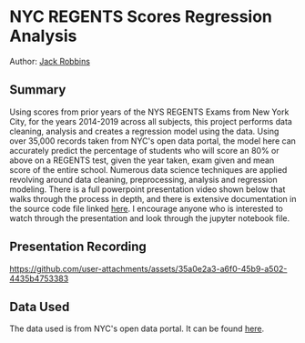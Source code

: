 # NYC REGENTS Scores Regression Analysis
Author: [Jack Robbins](https://github.com/jackr276)

## Summary
Using scores from prior years of the NYS REGENTS Exams from New York City, for the years 2014-2019 across all subjects, this project performs data cleaning, analysis and creates a regression model using the data. Using over 35,000 records taken from NYC's open data portal, the model here can accurately predict the percentage of students who will score an 80% or above on a REGENTS test, given the year taken, exam given and mean score of the entire school. Numerous data science techniques are applied revolving around data cleaning, preprocessing, analysis and regression modeling. There is a full powerpoint presentation video shown below that walks through the process in depth, and there is extensive documentation in the source code file linked [here](https://github.com/jackr276/NYC-REGENTS-Scores-Regression-Analysis/blob/main/NYS%20REGENTS%20Scores.ipynb). I encourage anyone who is interested to watch through the presentation and look through the jupyter notebook file.

## Presentation Recording
https://github.com/user-attachments/assets/35a0e2a3-a6f0-45b9-a502-4435b4753383

## Data Used
The data used is from NYC's open data portal. It can be found [here](https://data.cityofnewyork.us/Education/2014-15-to-2017-19-NYC-Regents-Exam-Results-Public/bnea-fu3k/about_data).
